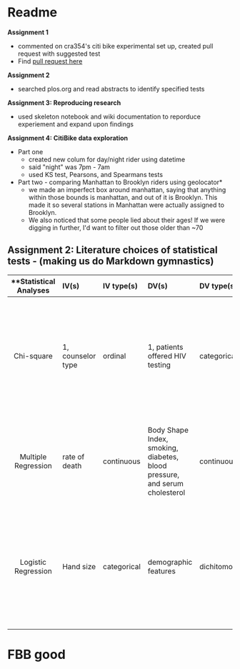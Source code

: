# Readme

**Assignment 1**
* commented on cra354's citi bike experimental set up, created pull request with suggested test
* Find [pull request here](https://github.com/colinandrus/PUI2017_cra354/blob/master/HW3_cra354/HW4_A1_Review_Proposal.md)

**Assignment 2**
* searched plos.org and read abstracts to identify specified tests

**Assignment 3: Reproducing research**
* used skeleton notebook and wiki documentation to reporduce experiement and expand upon findings

**Assignment 4: CitiBike data exploration**
* Part one
  * created new colum for day/night rider using datetime
  * said "night" was 7pm - 7am
  * used KS test, Pearsons, and Spearmans tests
* Part two - comparing Manhattan to Brooklyn riders using geolocator*
  * we made an imperfect box around manhattan, saying that anything within those bounds is manhattan, and out of it is Brooklyn. This made it so several stations in Manhattan were actually assigned to Brooklyn.
  * We also noticed that some people lied about their ages! If we were digging in further, I'd want to filter out those older than ~70
  

## Assignment 2: Literature choices of statistical tests - (making us do Markdown gymnastics)

| **Statistical Analyses	|  IV(s)  |  IV type(s) |  DV(s)  |  DV type(s)  |  Control Var| Question to be answered | _H0_ | alpha | link to paper | 
|:----------:|:----------|:------------|:-------------|:------------|:------------- |:------------------|:----:|:-------:|:-------|
Chi-square	| 1, counselor type | ordinal | 1, patients offered HIV testing | categorical | 0| Does shifting program flow and advocacy responsibilities from counselors to volunteer parents of HIV-infected children affect patients offered HIV testing? | Introducing patient advocates will result in the same or decreased number of children tested | 0.01 | [Task Shifting Routine Inpatient Pediatric HIV Testing Improves Program Outcomes in Urban Malawi](http://journals.plos.org/plosone/article?id=10.1371/journal.pone.0009626) |
Multiple Regression	| rate of death | continuous | Body Shape Index, smoking, diabetes, blood pressure, and serum cholesterol | continuous | 0 | What's better for predicting premature deaths: body mass index or body shape index?  | The difference between the actual amount of deaths and the prediction using ABSI is the same as those predicted with BMI | .05  | [A New Body Shape Index Predicts Mortality Hazard Independently of Body Mass Index](http://journals.plos.org/plosone/article?id=10.1371/journal.pone.0039504) |
Logistic Regression	| Hand size | categorical | demographic features | dichitomous | 0 | 	Is there a relationship between measurements of the human hand and a range of demographic features | There is no relationship between human hand measurements and the subjects' demo features | 0.05 | [Comparing Machine Learning Classifiers and Linear/Logistic Regression to Explore the Relationship between Hand Dimensions and Demographic Characteristics](http://journals.plos.org/plosone/article?id=10.1371/journal.pone.0165521) |
  |||||||||
  
# FBB good
